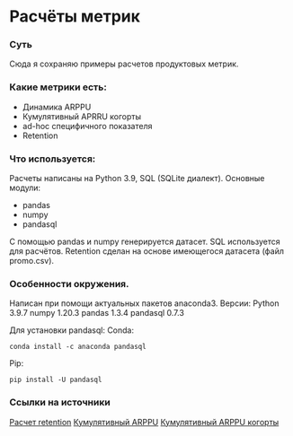 # Расчёты метрик
### Суть
Сюда я сохраняю примеры расчетов продуктовых метрик. 


### Какие метрики есть:
 - Динамика ARPPU
 - Кумулятивный APRRU когорты
 - ad-hoc специфичного показателя
 - Retention 

### Что используется:
Расчеты написаны на Python 3.9, SQL (SQLite диалект).
Основные модули:
 - pandas
 - numpy
 - pandasql

С помощью pandas и numpy генерируется датасет. SQL используется для расчётов. Retention сделан на основе имеющегося датасета (файл promo.csv).


### Особенности окружения. 
Написан при помощи актуальных пакетов anaconda3.
Версии:
Python 3.9.7
numpy 1.20.3
pandas 1.3.4
pandasql 0.7.3

Для установки pandasql:
Conda:
```
conda install -c anaconda pandasql
```

Pip:
```
pip install -U pandasql
```



### Ссылки на источники 
[Расчет retention](https://medium.com/@adrianovalexey/%D1%80%D0%B0%D0%B7-%D0%B8-%D0%BD%D0%B0%D0%B2%D1%81%D0%B5%D0%B3%D0%B4%D0%B0-%D0%BA%D0%B0%D0%BA-%D0%B0%D0%B2%D1%82%D0%BE%D0%BC%D0%B0%D1%82%D0%B8%D0%B7%D0%B8%D1%80%D0%BE%D0%B2%D0%B0%D1%82%D1%8C-%D0%BF%D0%BE%D1%81%D1%82%D1%80%D0%BE%D0%B5%D0%BD%D0%B8%D0%B5-%D0%BA%D0%BE%D0%B3%D0%BE%D1%80%D1%82-%D1%81-python-%D0%B8-pandas-74f2c38dd3f7)
[Кумулятивный ARPPU](https://www.devtodev.com/education/articles/ru/138/glavnie-metriki-arpu-i-arppu-odna-bukva-i-printsipialynie-otlichiya)
[Кумулятивный ARPPU когорты](https://www.devtodev.com/education/articles/ru/146/glavnie-metriki-nakopitelyniy-arpu)
